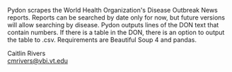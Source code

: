 Pydon scrapes the World Health Organization's Disease Outbreak News reports. Reports can be searched by date only for now, but future versions will allow searching by disease. Pydon outputs lines of the DON text that contain numbers. If there is a table in the DON, there is an option to output the table to .csv. Requirements are Beautiful Soup 4 and pandas.

Caitlin Rivers    
cmrivers@vbi.vt.edu
